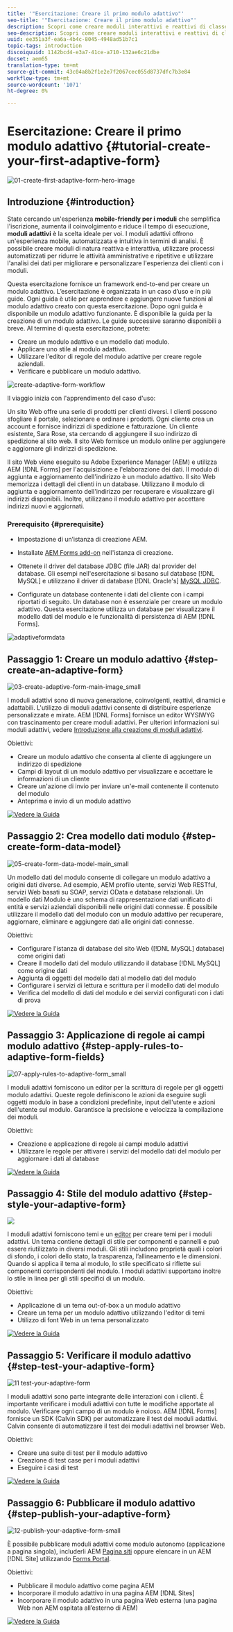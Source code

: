 ```yaml
---
title: '"Esercitazione: Creare il primo modulo adattivo"'
seo-title: '"Esercitazione: Creare il primo modulo adattivo"'
description: Scopri come creare moduli interattivi e reattivi di classe aziendale.
seo-description: Scopri come creare moduli interattivi e reattivi di classe aziendale.
uuid: ee351a3f-ea6a-4b4c-8045-4948ad51b7c1
topic-tags: introduction
discoiquuid: 1142bcd4-e3a7-41ce-a710-132ae6c21dbe
docset: aem65
translation-type: tm+mt
source-git-commit: 43c04a8b2f1e2e7f2067cec055d8737dfc7b3e84
workflow-type: tm+mt
source-wordcount: '1071'
ht-degree: 0%

---
```



# Esercitazione: Creare il primo modulo adattivo {#tutorial-create-your-first-adaptive-form}

![01-create-first-adaptive-form-hero-image](assets/01-create-first-adaptive-form-hero-image.png)

## Introduzione {#introduction}

State cercando un&#39;esperienza **mobile-friendly per i moduli** che semplifica l&#39;iscrizione, aumenta il coinvolgimento e riduce il tempo di esecuzione, **moduli adattivi** è la scelta ideale per voi. I moduli adattivi offrono un&#39;esperienza mobile, automatizzata e intuitiva in termini di analisi. È possibile creare moduli di natura reattiva e interattiva, utilizzare processi automatizzati per ridurre le attività amministrative e ripetitive e utilizzare l&#39;analisi dei dati per migliorare e personalizzare l&#39;esperienza dei clienti con i moduli.

Questa esercitazione fornisce un framework end-to-end per creare un modulo adattivo. L’esercitazione è organizzata in un caso d’uso e in più guide. Ogni guida è utile per apprendere e aggiungere nuove funzioni al modulo adattivo creato con questa esercitazione. Dopo ogni guida è disponibile un modulo adattivo funzionante. È disponibile la guida per la creazione di un modulo adattivo. Le guide successive saranno disponibili a breve. Al termine di questa esercitazione, potrete:

* Creare un modulo adattivo e un modello dati modulo.
* Applicare uno stile al modulo adattivo.
* Utilizzare l&#39;editor di regole del modulo adattive per creare regole aziendali.
* Verificare e pubblicare un modulo adattivo.

![create-adaptive-form-workflow](assets/create-daptive-form-workflow.png)

Il viaggio inizia con l&#39;apprendimento del caso d&#39;uso:

Un sito Web offre una serie di prodotti per clienti diversi. I clienti possono sfogliare il portale, selezionare e ordinare i prodotti. Ogni cliente crea un account e fornisce indirizzi di spedizione e fatturazione. Un cliente esistente, Sara Rose, sta cercando di aggiungere il suo indirizzo di spedizione al sito web. Il sito Web fornisce un modulo online per aggiungere e aggiornare gli indirizzi di spedizione.

Il sito Web viene eseguito su Adobe Experience Manager (AEM) e utilizza AEM [!DNL Forms] per l&#39;acquisizione e l&#39;elaborazione dei dati. Il modulo di aggiunta e aggiornamento dell&#39;indirizzo è un modulo adattivo. Il sito Web memorizza i dettagli dei clienti in un database. Utilizzano il modulo di aggiunta e aggiornamento dell&#39;indirizzo per recuperare e visualizzare gli indirizzi disponibili. Inoltre, utilizzano il modulo adattivo per accettare indirizzi nuovi e aggiornati.

### Prerequisito {#prerequisite}

* Impostazione di un’istanza di creazione AEM.
* Installate [ AEM Forms add-on](../../forms/using/installing-configuring-aem-forms-osgi.md) nell&#39;istanza di creazione.
* Ottenete il driver del database JDBC (file JAR) dal provider del database. Gli esempi nell&#39;esercitazione si basano sul database [!DNL MySQL] e utilizzano il driver di database [!DNL Oracle's] [MySQL JDBC](https://dev.mysql.com/downloads/connector/j/5.1.html).

* Configurate un database contenente i dati del cliente con i campi riportati di seguito. Un database non è essenziale per creare un modulo adattivo. Questa esercitazione utilizza un database per visualizzare il modello dati del modulo e le funzionalità di persistenza di AEM [!DNL Forms].

![adaptiveformdata](assets/adaptiveformdata.png)

## Passaggio 1: Creare un modulo adattivo {#step-create-an-adaptive-form}

![03-create-adaptive-form-main-image_small](assets/03-create-adaptive-form-main-image_small.png)

I moduli adattivi sono di nuova generazione, coinvolgenti, reattivi, dinamici e adattabili. L&#39;utilizzo di moduli adattivi consente di distribuire esperienze personalizzate e mirate. AEM [!DNL Forms] fornisce un editor WYSIWYG con trascinamento per creare moduli adattivi. Per ulteriori informazioni sui moduli adattivi, vedere [Introduzione alla creazione di moduli adattivi](../../forms/using/introduction-forms-authoring.md).

Obiettivi:

* Creare un modulo adattivo che consenta al cliente di aggiungere un indirizzo di spedizione
* Campi di layout di un modulo adattivo per visualizzare e accettare le informazioni di un cliente
* Creare un&#39;azione di invio per inviare un&#39;e-mail contenente il contenuto del modulo
* Anteprima e invio di un modulo adattivo

[![Vedere la Guida](https://helpx.adobe.com/content/dam/help/en/marketing-cloud/how-to/digital-foundation/_jcr_content/main-pars/image_1250343773/see-the-guide-sm.png)](create-adaptive-form.md)

## Passaggio 2: Crea modello dati modulo {#step-create-form-data-model}

![05-create-form-data-model-main_small](assets/05-create-form-data-model-main_small.png)

Un modello dati del modulo consente di collegare un modulo adattivo a origini dati diverse. Ad esempio, AEM profilo utente, servizi Web RESTful, servizi Web basati su SOAP, servizi OData e database relazionali. Un modello dati Modulo è uno schema di rappresentazione dati unificato di entità e servizi aziendali disponibili nelle origini dati connesse. È possibile utilizzare il modello dati del modulo con un modulo adattivo per recuperare, aggiornare, eliminare e aggiungere dati alle origini dati connesse.

Obiettivi:

* Configurare l&#39;istanza di database del sito Web ([!DNL MySQL] database) come origini dati
* Creare il modello dati del modulo utilizzando il database [!DNL MySQL] come origine dati
* Aggiunta di oggetti del modello dati al modello dati del modulo
* Configurare i servizi di lettura e scrittura per il modello dati del modulo
* Verifica del modello di dati del modulo e dei servizi configurati con i dati di prova

[![Vedere la Guida](https://helpx.adobe.com/content/dam/help/en/marketing-cloud/how-to/digital-foundation/_jcr_content/main-pars/image_1250343773/see-the-guide-sm.png)](create-form-data-model.md)

## Passaggio 3: Applicazione di regole ai campi modulo adattivo {#step-apply-rules-to-adaptive-form-fields}

![07-apply-rules-to-adaptive-form_small](assets/07-apply-rules-to-adaptive-form_small.png)

I moduli adattivi forniscono un editor per la scrittura di regole per gli oggetti modulo adattivi. Queste regole definiscono le azioni da eseguire sugli oggetti modulo in base a condizioni predefinite, input dell&#39;utente e azioni dell&#39;utente sul modulo. Garantisce la precisione e velocizza la compilazione dei moduli.

Obiettivi:

* Creazione e applicazione di regole ai campi modulo adattivi
* Utilizzare le regole per attivare i servizi del modello dati del modulo per aggiornare i dati al database

[![Vedere la Guida](https://helpx.adobe.com/content/dam/help/en/marketing-cloud/how-to/digital-foundation/_jcr_content/main-pars/image_1250343773/see-the-guide-sm.png)](apply-rules-to-adaptive-form-fields.md)

## Passaggio 4: Stile del modulo adattivo {#step-style-your-adaptive-form}

![](/help/forms/using/assets/09-style-your-adaptive-form-small.png)

I moduli adattivi forniscono temi e un [editor](../../forms/using/themes.md) per creare temi per i moduli adattivi. Un tema contiene dettagli di stile per componenti e pannelli e può essere riutilizzato in diversi moduli. Gli stili includono proprietà quali i colori di sfondo, i colori dello stato, la trasparenza, l’allineamento e le dimensioni. Quando si applica il tema al modulo, lo stile specificato si riflette sui componenti corrispondenti del modulo. I moduli adattivi supportano inoltre lo stile in linea per gli stili specifici di un modulo.

Obiettivi:

* Applicazione di un tema out-of-box a un modulo adattivo
* Creare un tema per un modulo adattivo utilizzando l&#39;editor di temi
* Utilizzo di font Web in un tema personalizzato

[![Vedere la Guida](https://helpx.adobe.com/content/dam/help/en/marketing-cloud/how-to/digital-foundation/_jcr_content/main-pars/image_1250343773/see-the-guide-sm.png)](style-your-adaptive-form.md)

## Passaggio 5: Verificare il modulo adattivo {#step-test-your-adaptive-form}

![11 test-your-adaptive-form](assets/11-test-your-adaptive-form.png)

I moduli adattivi sono parte integrante delle interazioni con i clienti. È importante verificare i moduli adattivi con tutte le modifiche apportate al modulo. Verificare ogni campo di un modulo è noioso. AEM [!DNL Forms] fornisce un SDK (Calvin SDK) per automatizzare il test dei moduli adattivi. Calvin consente di automatizzare il test dei moduli adattivi nel browser Web.

Obiettivi:

* Creare una suite di test per il modulo adattivo
* Creazione di test case per i moduli adattivi
* Eseguire i casi di test

[![Vedere la Guida](https://helpx.adobe.com/content/dam/help/en/marketing-cloud/how-to/digital-foundation/_jcr_content/main-pars/image_1250343773/see-the-guide-sm.png)](testing-your-adaptive-form.md)

## Passaggio 6: Pubblicare il modulo adattivo {#step-publish-your-adaptive-form}

![12-publish-your-adaptive-form-small](assets/12-publish-your-adaptive-form-_small.png)

È possibile pubblicare moduli adattivi come modulo autonomo (applicazione a pagina singola), includerli AEM [Pagina siti](/help/forms/using/embed-adaptive-form-aem-sites.md) oppure elencare in un AEM [!DNL Site] utilizzando [Forms Portal](../../forms/using/introduction-publishing-forms.md).

Obiettivi:

* Pubblicare il modulo adattivo come pagina AEM
* Incorporare il modulo adattivo in una pagina AEM [!DNL Sites]
* Incorporare il modulo adattivo in una pagina Web esterna (una pagina Web non AEM ospitata all’esterno di AEM)

[![Vedere la Guida](https://helpx.adobe.com/content/dam/help/en/marketing-cloud/how-to/digital-foundation/_jcr_content/main-pars/image_1250343773/see-the-guide-sm.png)](publish-your-adaptive-form.md)